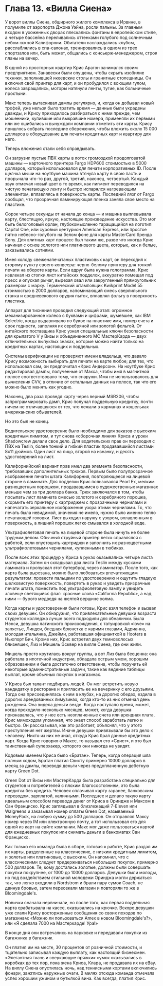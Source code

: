 # Глава 13. «Вилла Сиена»

У ворот виллы Сиена, обширного жилого комплекса в Ирвине, в полумиле от аэропорта Джона Уэйна, росли пальмы. За главным входом в ухоженных дворах плескались фонтаны в европейском стиле, а четыре бассейна переливались оттенками голубого под солнечным небом южной Калифорнии. Обитатели наслаждались клубом, расслаблялись в спа-салонах, тренировались в одном из трех спортзалов или, быть может, общались с консьерж-менеджером, строя планы на вечер.

В одной из просторных квартир Крис Арагон занимался своим предприятием. Занавески были опущены, чтобы скрыть изобилие техники, заполнившей икеевские столы и гранитные столешницы. Он включил свой принтер для карт, и он пробудился с воющим гулом, колеса завращались, моторы натянули ленты, тугие, как больничные простыни.

Макс теперь вытаскивал дампы регулярно, и, когда он добывал новый трофей, уже нельзя было тратить время — данные были украдены дважды, и Крису приходилось разбираться с ними прежде, чем мошенники, купившие или выкравшие номера, применяли их первыми или же ошибались и вынуждали компании отметить эти карты. Крису пришлось собрать последние сбережения, чтобы вложить около 15 000 долларов в оборудование для печати кредитных карт и квартиру для него.

Теперь вложения стали себя оправдывать.

Он загрузил пустые ПВХ карты в лоток громоздкой продолговатой машины — карточного принтера Fargo HDP600 стоимостью в 5000 долларов, который использовался для печати корпоративных ID. После щелчка мыши на ноутбуке машина втянула карту в свою пасть и прорычала что-то раз, другой, третий, наконец, четвертый. Каждый звук отмечал новый цвет в то время, как пигмент переводился на чистую печатающую ленту и быстро испарялся нагревающим элементом, вплавляясь в поверхность карты. Последний лязг от Fargo сообщал, что прозрачная ламинирующая пленка заняла свое место на пластике.

Сорок четыре секунды от начала до конца — и машина выплевывала карту, блестящую, яркую, настоящее произведение искусства. Это мог быть белоголовый орлан, глубокомысленно таращащийся на логотип Capitol One, или суровый центурион American Express, или простое пятно небесно-голубого на белом фоне для карты MasterCard бренда Sony. Для элитных карт процесс был таким же, разве что иногда Крис начинал с основ золотого или платинового цвета, которые, как и белые, заказывались сотнями.

Имея колоду свеженапечатаных пластиковых карт, он переходил к второму пункту своего конвеера: черно-белому принтеру для тонкой печати на обороте карты. Если вдруг была нужна голограмма, Крис извлекал из стопки лист китайских подделок, аккуратно помещал под пресс и опускал рычаг, вырезая овал или закругленный прямоугольник размером с марку. Термический штамповщик Kwikprint Model 55 стоимостью в 2000 долларов, напоминающий смесь сверлильного станка и средневекового орудия пыток, вплавлял фольгу в поверхность пластика.

Аппарат для тиснения проводил следующий этап: огромное механизированное колесо с буквами и цифрами, шумевшее, как IBM Selectric, когда выдавливало по букве на пластике имя, номер счета и срок годности, заполняя их серебряной или золотой фольгой. От китайского поставщика Крис узнал специальные ключи безопасности для крылатого V у Визы и объединенного MC МастерКарда — двух отличительных выпуклых знаках, которые можно найти только на кредитных картах, настоящих и поддельных.

Системы верификации не проверяют имени владельца, что давало Крису возможность выбирать для печати на карте любое; для тех, что использовал сам, он предпочитал «Крис Андерсон». На ноутбуке Крис редактировал дампы, полученные от Макса, чтобы имя в магнитной полосе соответствовало тому, что снаружи. Имя не использовалось для вычисления CVV, в отличие от остальных данных на полосе, так что его можно было менять как угодно.

Наконец, два раза проведя карту через верный MSR206, чтобы запрограммировать дамп, Крис получал поддельную кредитку, почти ничем не отличавшуюся от тех, что лежали в карманах и кошельках американских обывателей.

Но это был не конец.

Водительское удостоверение было необходимо для заказов с высоким кредитным лимитом, и тут снова «сборочная линия» Криса и уроки Shadowcrew делали свое дело. Для водительских прав он переходил с ПВХ на Teslin, более тонкий и гибкий пластик продававшийся листами 8x11 дюймов. Один лист на лицо, второй на изнанку, и десять удостоверений на лист.

Калифорнийский вариант прав имел два элемента безопасности, требовавших дополнительных трюков. Первым было полупрозрачное изображение печати штата Калифорния, повторяющееся на лицевой стороне в ламинате. Для подделки Крис пользовался Pearl Ex, мелким разноцветным порошком, продававшимся в художественных магазинах меньше чем за три доллара банка. Трюк заключался в том, чтобы посыпать лист ламината смесью золотого и серебряного порошка, скормить его принтеру с картриджем с прозрачными чернилами и напечатать зеркальное изображение узора этими чернилами. То, что печать была невидимой, значения не имело, нужно было именно тепло печатающей головки. Лист выходил наружу с узором, вплавленным в поверхность, а лишний порошок легко смывался в холодной воде.

Ультрафиолетовая печать на лицевой стороне была ничуть не более трудным делом. Обычный струйный принтер легко справлялся с работой, если опустошить картриджи и заполнить их разноцветными ультрафиолетовыми чернилами, купленными в тюбиках.

После всех этих процедур у Криса в руках оказывались четыре листа материала. Затем он складывал два листа Teslin между кусками ламината и пропускал этот бутерброд через ламинатор. После того, как карта была вырезана, можно было любоваться впечатляющим результатом: провести пальцами по удостоверению и ощутить гладкую шелковистую поверхность, повертеть в руках и увидеть призрачные печати штата, поместить под ультрафиолетовую лампу и увидеть зловеще светящийся флаг: красные слова «California Republic», а над ними — бурого медведя на желтой вершине холма.

Когда карты и удостоверения были готовы, Крис взял телефон и вызвал своих девушек. Он обнаружил, что привлекательные девушки возраста студенток колледжа лучше всего подходили для обналички. Была Нэнси, девушка латинского происхождения, с татуировкой «love» на запястье, Линдси, бледная брюнетка с карими глазами, Адрианна, молодая итальянка, Джейми, работавшая официанткой в Hooters в Ньюпорт Бич.
Кроме них, Крис встретил двух темноволосых близняшек, Лиз и Мишель Эсквер на вилле Сиена, где они жили.

Мишель просто крутилась вокруг группы, а вот Лиз была бесценна: она работала в ипотечной индустрии, обладала острым умом, хорошим образованием и была достаточно ответственна, чтобы поручить ей некоторые административные задачи, такие как ведение таблицы выплат, кроме обычных покупок в магазинах.

У Криса был талант подбирать людей. Он мог встретить новую кандидатку в ресторане и пригласить ее на вечеринку с его друзьями. Тогда она присоединялась к ним в клубах, на дорогих обедах, ездила в дорогих арендованных лимузинах, когда кто-то из них отмечал день рождения. Она видела деньги везде. Когда наступало время, может, когда проходило несколько месяцев, может, когда девушка признавалась, что у нее есть неоплаченные счета или арендная плата, Крис мимоходом упоминал, что знает способ заработать легко и быстро. Он рассказывал, как это работает, объяснял, что у этого преступления нет жертвы. Иначе девушки привязывали бы это дело к человеку. Никто из них не знал, откуда Крис брал данные кредитных карт. Когда Крис говорил о Максе, то называл его «Свист», и это был таинственный суперхакер, которого они никогда не увидят.

Кодовым именем Криса было «Братан». Теперь, когда операция шла полным ходом, Братан платил Свисту примерно 10000 долларов в месяц за дампы, переводя деньги через предоплаченную дебетную карту Green Dot.

Green Dot от Визы или МастерКарда была разработана специально для студентов и потребителей с плохим благосостоянием, это была кредитка без кредита. Человек оплачивал карту заранее, банковским переводом, зарплатой, наличными. Последнее и делало такую карту идеальным способом перевода денег от Криса в Ориндже и Максом в Сан Франциско. Крис заглядывал в близлежащий 7-Eleven или Walgreens и заказывал номер оплаты Green Dot, называемый MoneyPack, на любую сумму до 500 долларов. Он отправлял Максу номер через IM или электронную почту, а тот использовал его для одной из карт на сайте компании. Макс мог даже пользоваться картой для ежедневных покупок или снимать деньги в банкоматах Сан Франциско.

Как только его команда была в сборе, готовая к работе, Крис раздал им их карты, разделенные на классические, с низким кредитным лимитом, и золотые или платиновые, с высоким. Он напомнил, что с классическими следует придерживаться небольших покупок, примерно 500 долларов. Те, кому достались золотые, должны были совершать покупки покрупнее, от 1000 до 10000 долларов. Девушки были молоды, но под воздействием стильной молодежи Оринджа могли держаться так, что легко входили в Nordstrom и брали пару сумок Coach, не двинув бровью, затем пересекали магазин и повторяли то же в Bloomingdale's.

Новички сначала нервничали, но после того, как первая поддельная карта срабатывала на кассе, оказывались на крючке. Вскоре девушки уже слали Крису восторженные сообщения со своих походов по магазинам: «Можно ли пользоваться Amex в новом Bloomingdale's?», или «Я сделала 7000 на Мастеркарде! Ура!»

В конце дня они встречались на парковке и передавали покупки из багажника в багажник.

Он платил им на месте, 30 процентов от розничной стоимости, и тщательно записывал каждую выплату, как настоящий бизнесмен. «Элегантная ткань и сверкающие пряжки» сумок оказывались в коробках до тех пор, пока жена Криса, Клара, не продавала их на eBay.
На виллу Сиена опустилась ночь, над теннисными кортами включились фонари, зажглись наружные очаги. В милях отсюда команда отмечала успех хорошим ужином и бутылкой вина. Как всегда, платил Крис.
